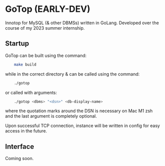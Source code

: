 # GoTop (EARLY-DEV)
Innotop for MySQL (& other DBMSs) written in GoLang.
Developed over the course of my 2023 summer internship.

## Startup
GoTop can be built using the command:
```bash
    make build
```

while in the correct directory & can be called using the command:
```bash
    ./gotop
```

or called with arguments:
```bash
    ./gotop <dbms> "<dsn>" <db-display-name>
```
where the quotation marks around the DSN is necessary on Mac M1 zsh and the last argument is completely optional.

Upon successful TCP connection, instance will be written in config for easy access in the future.

## Interface
Coming soon.
